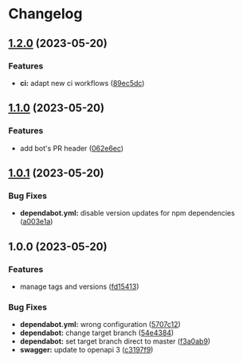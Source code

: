 # Changelog

## [1.2.0](https://github.com/phucvinh57/fastify-template/compare/v1.1.0...v1.2.0) (2023-05-20)


### Features

* **ci:** adapt new ci workflows ([89ec5dc](https://github.com/phucvinh57/fastify-template/commit/89ec5dc4ae68bf9575cff6cb62d929e499a4056d))

## [1.1.0](https://github.com/phucvinh57/fastify-template/compare/v1.0.1...v1.1.0) (2023-05-20)


### Features

* add bot's PR header ([062e6ec](https://github.com/phucvinh57/fastify-template/commit/062e6ec4894483b7557e0bfc32fe9bf10e3272c3))

## [1.0.1](https://github.com/phucvinh57/fastify-template/compare/v1.0.0...v1.0.1) (2023-05-20)


### Bug Fixes

* **dependabot.yml:** disable version updates for npm dependencies ([a003e1a](https://github.com/phucvinh57/fastify-template/commit/a003e1a6db73adfc606eda32a1cb67b63eaab817))

## 1.0.0 (2023-05-20)


### Features

* manage tags and versions ([fd15413](https://github.com/phucvinh57/fastify-template/commit/fd154137c167922ca3dc9e00ae4c2f745a782379))


### Bug Fixes

* **dependabot.yml:** wrong configuration ([5707c12](https://github.com/phucvinh57/fastify-template/commit/5707c120c9dffae829732b9b8f52cd4ae222320f))
* **dependabot:** change target branch ([54e4384](https://github.com/phucvinh57/fastify-template/commit/54e43843700446aaaf0ccd6c3607b0d2ec9eb85f))
* **dependabot:** set target branch direct to master ([f3a0ab9](https://github.com/phucvinh57/fastify-template/commit/f3a0ab9d4885882a6df0891dfce4d9d2d1b502aa))
* **swagger:** update to openapi 3 ([c3197f9](https://github.com/phucvinh57/fastify-template/commit/c3197f9e4c82b945838603154e312778c5443e8d))
